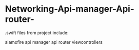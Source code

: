 # Networking-Api-manager-Api-router-
.swift files from project include:

alamofire api manager
api router
viewcontrollers





